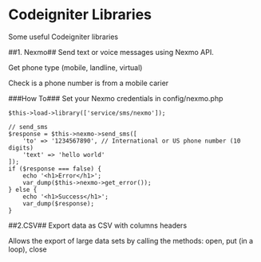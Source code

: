# Codeigniter Libraries

Some useful Codeigniter libraries

##1. Nexmo##
Send text or voice messages using Nexmo API.

Get phone type (mobile, landline, virtual)

Check is a phone number is from a mobile carier

###How To###
Set your Nexmo credentials in config/nexmo.php

```
$this->load->library(['service/sms/nexmo']);

// send_sms
$response = $this->nexmo->send_sms([
    'to' => '1234567890', // International or US phone number (10 digits)
    'text' => 'hello world'
]);
if ($response === false) {
    echo '<h1>Error</h1>';
    var_dump($this->nexmo->get_error());
} else {
    echo '<h1>Success</h1>';
    var_dump($response);
}
```

##2.CSV##
Export data as CSV with columns headers
 
Allows the export of large data sets by calling the methods:
 open, put (in a loop), close

